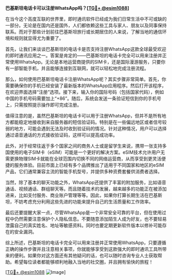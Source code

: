 **巴基斯坦电话卡可以注册WhatsApp吗？[[TG💪+ @esim1088](https://t.me/s/esim1088)]**

在当今这个高度互联的世界里，即时通讯软件已经成为我们日常生活中不可或缺的一部分。无论是在国内还是国外，人们都依赖这些工具与家人、朋友以及同事保持联系。而对于那些计划前往巴基斯坦旅行或长期居住的人来说，了解当地的通信环境和规则就显得尤为重要了。

首先，让我们来谈谈巴基斯坦的电话卡是否支持注册WhatsApp这款全球最受欢迎的即时通讯应用之一。答案是肯定的——巴基斯坦的电话卡完全可以用来注册并正常使用WhatsApp。无论是本地运营商提供的SIM卡，还是国际漫游服务，只要你有一部智能手机，并且能够连接到互联网，就可以轻松地完成注册流程。

那么，如何使用巴基斯坦电话卡注册WhatsApp呢？其实步骤非常简单。首先，你需要确保你的手机已经安装了最新版本的WhatsApp应用程序。然后打开该程序，在欢迎界面选择“注册”选项。接下来，输入你的国际号码（包括国家代码），例如中国的手机号码需要加上“+86”。随后，系统会发送一条验证短信到你的手机号上，只需按照提示操作即可完成注册。

值得注意的是，虽然巴基斯坦的电话卡可以用于注册WhatsApp，但并不是所有地方都能稳定地接收到来自服务器的短信验证码。特别是在一些偏远地区或者信号较弱的地方，可能会遇到无法及时收到验证码的情况。针对这种情况，用户可以选择通过语音通话的方式接收验证码，这样可以提高成功率。

此外，对于经常往返于多个国家之间的商务人士或是留学生来说，携带一张支持多国使用的电子SIM卡（eSIM）可能是一个更好的解决方案。eSIM技术允许用户无需更换物理SIM卡就能在全球范围内切换不同的网络运营商，从而享受到更灵活便捷的服务体验。目前市面上已经有多个品牌推出了适用于不同国家和地区的eSIM产品，它们通常兼容主流的智能手机型号，并提供多种资费套餐供消费者选择。

当然，除了基本的聊天功能之外，WhatsApp还提供了丰富的附加服务，比如语音通话、视频通话、群组聊天等。而且随着技术的发展，越来越多的功能正在被添加进来，比如支付服务、商业账户管理等等。因此，如果你打算长期生活在巴基斯坦，不妨考虑充分利用这些先进的功能来提升自己的生活质量和工作效率。

最后还要提醒大家一点，尽管WhatsApp是一个非常安全可靠的平台，但在使用过程中仍然需要注意保护个人隐私信息。不要随意添加陌生人成为好友，也不要轻易泄露自己的真实姓名、地址等敏感资料。同时也要定期更新软件版本以修补可能存在的安全漏洞。

综上所述，巴基斯坦的电话卡完全可以用来注册并正常使用WhatsApp，只要遵循正确的操作步骤并且注意相关事项，你就能够享受到这款强大的即时通讯工具所带来的便利。如果你对这方面还有其他疑问的话，也可以随时咨询专业人士获取帮助。希望每位读者都能够顺利地融入当地的社交圈，并且拥有愉快的旅程！

[[TG💪+ @esim1088](https://t.me/s/esim1088) ![Image](https://i.postimg.cc/4NQfJmqS/Snipaste-2025-05-13-00-14-12.png)]